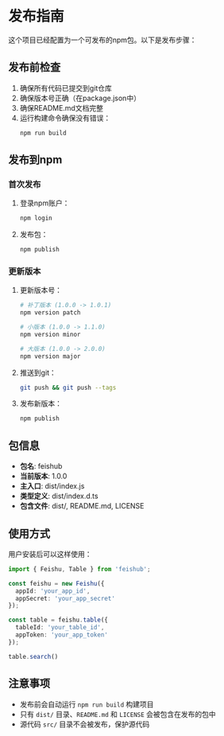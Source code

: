 # 发布指南

这个项目已经配置为一个可发布的npm包。以下是发布步骤：

## 发布前检查

1. 确保所有代码已提交到git仓库
2. 确保版本号正确（在package.json中）
3. 确保README.md文档完整
4. 运行构建命令确保没有错误：
   ```bash
   npm run build
   ```

## 发布到npm

### 首次发布

1. 登录npm账户：
   ```bash
   npm login
   ```

2. 发布包：
   ```bash
   npm publish
   ```

### 更新版本

1. 更新版本号：
   ```bash
   # 补丁版本 (1.0.0 -> 1.0.1)
   npm version patch
   
   # 小版本 (1.0.0 -> 1.1.0)
   npm version minor
   
   # 大版本 (1.0.0 -> 2.0.0)
   npm version major
   ```

2. 推送到git：
   ```bash
   git push && git push --tags
   ```

3. 发布新版本：
   ```bash
   npm publish
   ```

## 包信息

- **包名**: feishub
- **当前版本**: 1.0.0
- **主入口**: dist/index.js
- **类型定义**: dist/index.d.ts
- **包含文件**: dist/, README.md, LICENSE

## 使用方式

用户安装后可以这样使用：

```typescript
import { Feishu, Table } from 'feishub';

const feishu = new Feishu({
  appId: 'your_app_id',
  appSecret: 'your_app_secret'
});

const table = feishu.table({
  tableId: 'your_table_id',
  appToken: 'your_app_token'
});

table.search()

```

## 注意事项

- 发布前会自动运行 `npm run build` 构建项目
- 只有 `dist/` 目录、`README.md` 和 `LICENSE` 会被包含在发布的包中
- 源代码 `src/` 目录不会被发布，保护源代码